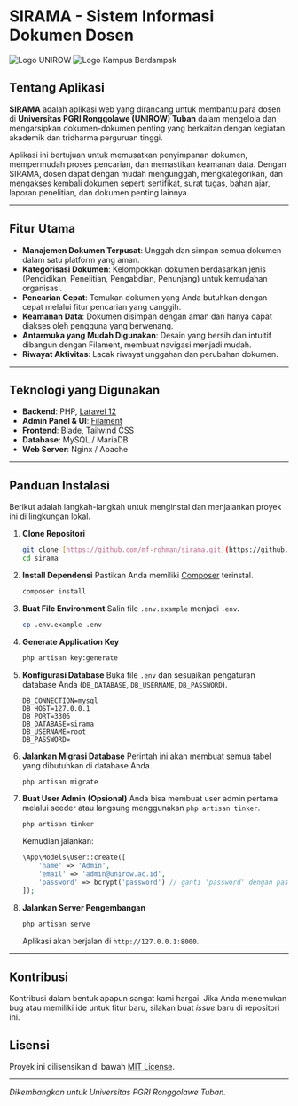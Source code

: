 # SIRAMA - Sistem Informasi Dokumen Dosen

![Logo UNIROW](https://encrypted-tbn0.gstatic.com/images?q=tbn:ANd9GcTZY0pJFNty0yVUGk4zshRHkYLk30mWklia1g&s)
![Logo Kampus Berdampak](https://blogger.googleusercontent.com/img/a/AVvXsEgHACtzWN-wrZLKuKjJHDg_jIqTVXAHe8YtLlluLC8UH41bclJ-prgUlx4fssv-vdOXDqtNLODvidYU3iP-FycB-UtwByHjnhEmK-6GuQZ2YU1JphSScFXP13x6nxH60SZRnpOyp1bl9Ef_4OVfJyqegnjjZ8yKxrNoYVAV7YiH_9yDYuwTSloDa-gybDg=s364)

## Tentang Aplikasi

**SIRAMA** adalah aplikasi web yang dirancang untuk membantu para dosen di **Universitas PGRI Ronggolawe (UNIROW) Tuban** dalam mengelola dan mengarsipkan dokumen-dokumen penting yang berkaitan dengan kegiatan akademik dan tridharma perguruan tinggi.

Aplikasi ini bertujuan untuk memusatkan penyimpanan dokumen, mempermudah proses pencarian, dan memastikan keamanan data. Dengan SIRAMA, dosen dapat dengan mudah mengunggah, mengkategorikan, dan mengakses kembali dokumen seperti sertifikat, surat tugas, bahan ajar, laporan penelitian, dan dokumen penting lainnya.

---

## Fitur Utama

* **Manajemen Dokumen Terpusat**: Unggah dan simpan semua dokumen dalam satu platform yang aman.
* **Kategorisasi Dokumen**: Kelompokkan dokumen berdasarkan jenis (Pendidikan, Penelitian, Pengabdian, Penunjang) untuk kemudahan organisasi.
* **Pencarian Cepat**: Temukan dokumen yang Anda butuhkan dengan cepat melalui fitur pencarian yang canggih.
* **Keamanan Data**: Dokumen disimpan dengan aman dan hanya dapat diakses oleh pengguna yang berwenang.
* **Antarmuka yang Mudah Digunakan**: Desain yang bersih dan intuitif dibangun dengan Filament, membuat navigasi menjadi mudah.
* **Riwayat Aktivitas**: Lacak riwayat unggahan dan perubahan dokumen.

---

## Teknologi yang Digunakan

* **Backend**: PHP, [Laravel 12](https://laravel.com/)
* **Admin Panel & UI**: [Filament](https://filamentphp.com/)
* **Frontend**: Blade, Tailwind CSS
* **Database**: MySQL / MariaDB
* **Web Server**: Nginx / Apache

---

## Panduan Instalasi

Berikut adalah langkah-langkah untuk menginstal dan menjalankan proyek ini di lingkungan lokal.

1.  **Clone Repositori**
    ```bash
    git clone [https://github.com/mf-rohman/sirama.git](https://github.com/mf-rohman/sirama.git)
    cd sirama
    ```

2.  **Install Dependensi**
    Pastikan Anda memiliki [Composer](https://getcomposer.org/) terinstal.
    ```bash
    composer install
    ```

3.  **Buat File Environment**
    Salin file `.env.example` menjadi `.env`.
    ```bash
    cp .env.example .env
    ```

4.  **Generate Application Key**
    ```bash
    php artisan key:generate
    ```

5.  **Konfigurasi Database**
    Buka file `.env` dan sesuaikan pengaturan database Anda (`DB_DATABASE`, `DB_USERNAME`, `DB_PASSWORD`).
    ```
    DB_CONNECTION=mysql
    DB_HOST=127.0.0.1
    DB_PORT=3306
    DB_DATABASE=sirama
    DB_USERNAME=root
    DB_PASSWORD=
    ```

6.  **Jalankan Migrasi Database**
    Perintah ini akan membuat semua tabel yang dibutuhkan di database Anda.
    ```bash
    php artisan migrate
    ```

7.  **Buat User Admin (Opsional)**
    Anda bisa membuat user admin pertama melalui seeder atau langsung menggunakan `php artisan tinker`.
    ```bash
    php artisan tinker
    ```
    Kemudian jalankan:
    ```php
    \App\Models\User::create([
        'name' => 'Admin',
        'email' => 'admin@unirow.ac.id',
        'password' => bcrypt('password') // ganti 'password' dengan password yang aman
    ]);
    ```

8.  **Jalankan Server Pengembangan**
    ```bash
    php artisan serve
    ```
    Aplikasi akan berjalan di `http://127.0.0.1:8000`.

---

## Kontribusi

Kontribusi dalam bentuk apapun sangat kami hargai. Jika Anda menemukan bug atau memiliki ide untuk fitur baru, silakan buat *issue* baru di repositori ini.

## Lisensi

Proyek ini dilisensikan di bawah [MIT License](LICENSE.md).

---
*Dikembangkan untuk Universitas PGRI Ronggolawe Tuban.*
